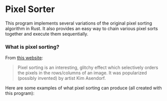 # Pixel Sorter

This program implements several variations of the original pixel sorting algorithm in Rust. It also provides an easy way to chain various pixel sorts together and execute them sequentially.

### What is pixel sorting?

From [this website](http://satyarth.me/articles/pixel-sorting/):
>Pixel sorting is an interesting, glitchy effect which selectively orders the pixels in the rows/columns of an image. It was popularized (possibly invented) by artist Kim Asendorf.

Here are some examples of what pixel sorting can produce (all created with this program):